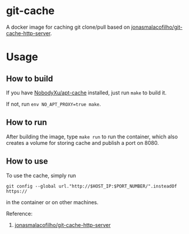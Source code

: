 # git-cache

A docker image for caching git clone/pull based on [jonasmalacofilho/git-cache-http-server][1].

# Usage

## How to build

If you have [NobodyXu/apt-cache][2] installed, just run `make` to build it.

If not, run `env NO_APT_PROXY=true make`.

## How to run

After building the image, type `make run` to run the container, which also creates a volume for storing cache and publish a port on 8080.

## How to use

To use the cache, simply run

```
git config --global url."http://$HOST_IP:$PORT_NUMBER/".insteadOf https://
```

in the container or on other machines.

Reference:

 1. [jonasmalacofilho/git-cache-http-server][1]

[1]: https://github.com/jonasmalacofilho/git-cache-http-server
[2]: https://github.com/NobodyXu/apt-cache
